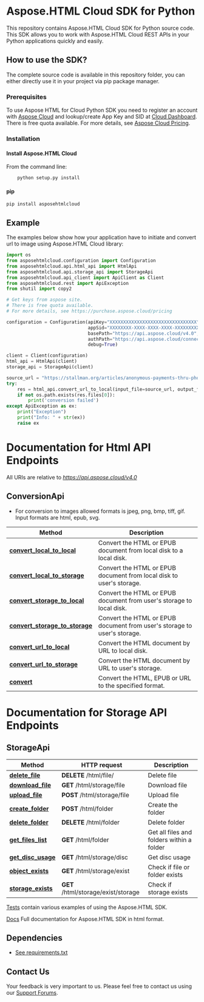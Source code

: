 # Aspose.HTML Cloud SDK for Python
This repository contains Aspose.HTML Cloud SDK for Python source code. This SDK allows you to work with Aspose.HTML Cloud REST APIs in your Python applications quickly and easily.

## How to use the SDK?
The complete source code is available in this repository folder, you can either directly use it in your project via pip package manager.

### Prerequisites

To use Aspose HTML for Cloud Python SDK you need to register an account with [Aspose Cloud](https://www.aspose.cloud/) and lookup/create App Key and SID at [Cloud Dashboard](https://dashboard.aspose.cloud/#/apps). There is free quota available. For more details, see [Aspose Cloud Pricing](https://purchase.aspose.cloud/pricing).

### Installation

#### Install Aspose.HTML Cloud 

From the command line:
```code
	python setup.py install
```

#### pip
```code
pip install asposehtmlcloud
```

## Example

The examples below show how your application have to initiate and convert url to image using Aspose.HTML Cloud library:

```python
import os
from asposehtmlcloud.configuration import Configuration
from asposehtmlcloud.api.html_api import HtmlApi
from asposehtmlcloud.api.storage_api import StorageApi
from asposehtmlcloud.api_client import ApiClient as Client
from asposehtmlcloud.rest import ApiException
from shutil import copy2

# Get keys from aspose site.
# There is free quota available. 
# For more details, see https://purchase.aspose.cloud/pricing

configuration = Configuration(apiKey="XXXXXXXXXXXXXXXXXXXXXXXXXXXXXXXX",
                              appSid="XXXXXXXX-XXXX-XXXX-XXXX-XXXXXXXXXXXX",
                              basePath="https://api.aspose.cloud/v4.0",
                              authPath="https://api.aspose.cloud/connect/token",
                              debug=True)

client = Client(configuration)
html_api = HtmlApi(client)
storage_api = StorageApi(client)

source_url = "https://stallman.org/articles/anonymous-payments-thru-phones.html"
try:
    res = html_api.convert_url_to_local(input_file=source_url, output_file="result.pdf")
    if not os.path.exists(res.files[0]):
        print('conversion failed')
except ApiException as ex:
    print("Exception")
    print("Info: " + str(ex))
    raise ex

```

# Documentation for Html API Endpoints

All URIs are relative to *https://api.aspose.cloud/v4.0*

## ConversionApi 

- For conversion to images allowed formats is jpeg, png, bmp, tiff, gif. Input formats are html, epub, svg.

| Method                                                           | Description                                                              |
|------------------------------------------------------------------|--------------------------------------------------------------------------|
| **[convert_local_to_local](doc/ConvertLocalToLocal.md)**         | Convert the HTML or EPUB document from local disk to a local disk.       |
| **[convert_local_to_storage](doc/ConvertLocalToStorage.md)**     | Convert the HTML or EPUB document from local disk to user's storage.     |
| **[convert_storage_to_local](doc/ConvertStorageToLocal.md)**     | Convert the HTML or EPUB document from user's storage to local disk.     |
| **[convert_storage_to_storage](doc/ConvertStorageToStorage.md)** | Convert the HTML or EPUB document from user's storage to user's storage. |
| **[convert_url_to_local](doc/ConvertUrlToLocal.md)**             | Convert the HTML document by URL to local disk.                          |
| **[convert_url_to_storage](doc/ConvertUrlToStorage.md)**         | Convert the HTML document by URL to user's storage.                      |
| **[convert](doc/Convert.md)**                                    | Convert the HTML, EPUB or URL to the specified format.                   |

# Documentation for Storage API Endpoints

## StorageApi

| Method                                          | HTTP request                        | Description                               |
|-------------------------------------------------|-------------------------------------|-------------------------------------------|
| **[delete_file](doc/DeleteFile.md)**            | **DELETE** /html/file/              | Delete file                               |
| **[download_file](doc/DownloadFile.md)**        | **GET** /html/storage/file          | Download file                             |
| **[upload_file](doc/UploadFile.md)**            | **POST** /html/storage/file         | Upload file                               |
| **[create_folder](doc/CreateFolder.md)**        | **POST** /html/folder               | Create the folder                         |
| **[delete_folder](doc/DeleteFolder.md)**        | **DELETE** /html/folder             | Delete folder                             |
| **[get_files_list](doc/GetFilesList.md)**       | **GET** /html/folder                | Get all files and folders within a folder |
| **[get_disc_usage](doc/GetDiscUsage.md)**       | **GET** /html/storage/disc          | Get disc usage                            |
| **[object_exists](doc/ObjectExists.md)**        | **GET** /html/storage/exist         | Check if file or folder exists            |
| **[storage_exists](doc/StorageExists.md)**      | **GET** /html/storage/exist/storage | Check if storage exists                   |


[Tests](https://github.com/aspose-html-cloud/aspose-html-cloud-python/tree/master/test) contain various examples of using the Aspose.HTML SDK.

[Docs](https://github.com/aspose-html-cloud/aspose-html-cloud-python/tree/master/docs/_build/html) Full documentation for Aspose.HTML SDK in html format.

## Dependencies
- [See requirements.txt](https://github.com/aspose-html-cloud/aspose-html-cloud-python/blob/master/requirements.txt)

## Contact Us
Your feedback is very important to us. Please feel free to contact us using our [Support Forums](https://forum.aspose.cloud/html).
